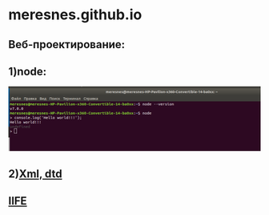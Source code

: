 ﻿# meresnes.github.io

## Веб-проектирование: 
## 1)node: 
!['Screen'](https://github.com/meresnes/meresnes.github.io/raw/master/web/1_lab_node/node_screen.png)

  
## 2)[Xml, dtd](https://github.com/meresnes/meresnes.github.io/raw/master/web/2_lab_XML)  

## [IIFE](https://kodaktor.ru/?!=unsafe_8d256)
